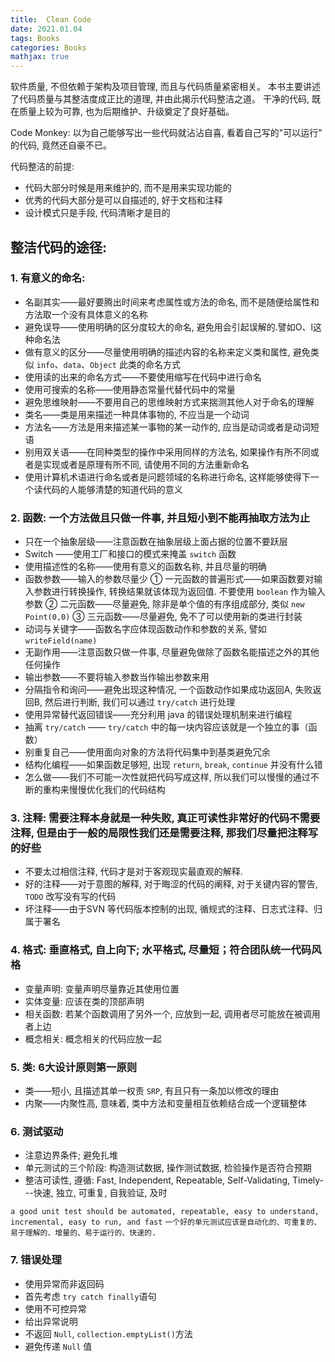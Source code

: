 ```yaml
---
title:  Clean Code
date: 2021.01.04 
tags: Books
categories: Books  
mathjax: true 
---
```

软件质量, 不但依赖于架构及项目管理, 而且与代码质量紧密相关。 
本书主要讲述了代码质量与其整洁度成正比的道理, 并由此揭示代码整洁之道。
干净的代码, 既在质量上较为可靠, 也为后期维护、升级奠定了良好基础。

Code Monkey: 以为自己能够写出一些代码就沾沾自喜, 看着自己写的"可以运行" 的代码, 竟然还自豪不已。 

代码整洁的前提:
- 代码大部分时候是用来维护的, 而不是用来实现功能的
- 优秀的代码大部分是可以自描述的, 好于文档和注释
- 设计模式只是手段, 代码清晰才是目的



## 整洁代码的途径:
 
### 1. 有意义的命名: 
- 名副其实——最好要腾出时间来考虑属性或方法的命名, 而不是随便给属性和方法取一个没有具体意义的名称
- 避免误导——使用明确的区分度较大的命名, 避免用会引起误解的.譬如O、l这种命名法
- 做有意义的区分——尽量使用明确的描述内容的名称来定义类和属性, 避免类似 `info`、`data`、`Object` 此类的命名方式
- 使用读的出来的命名方式——不要使用缩写在代码中进行命名
- 使用可搜索的名称——使用静态常量代替代码中的常量
- 避免思维映射——不要用自己的思维映射方式来揣测其他人对于命名的理解
- 类名——类是用来描述一种具体事物的, 不应当是一个动词
- 方法名——方法是用来描述某一事物的某一动作的, 应当是动词或者是动词短语
- 别用双关语——在同种类型的操作中采用同样的方法名, 如果操作有所不同或者是实现或者是原理有所不同, 请使用不同的方法重新命名
- 使用计算机术语进行命名或者是问题领域的名称进行命名, 这样能够使得下一个读代码的人能够清楚的知道代码的意义

### 2. 函数: 一个方法做且只做一件事, 并且短小到不能再抽取方法为止
- 只在一个抽象层级——注意函数在抽象层级上面占据的位置不要跃层
- Switch ——使用工厂和接口的模式来掩盖 `switch` 函数
- 使用描述性的名称——使用有意义的函数名称, 并且尽量的明确
- 函数参数——输入的参数尽量少
   ① 一元函数的普遍形式——如果函数要对输入参数进行转换操作, 转换结果就该体现为返回值. 不要使用 `boolean` 作为输入参数
   ② 二元函数——尽量避免, 除非是单个值的有序组成部分, 类似 `new Point(0,0)`
   ③ 三元函数——尽量避免, 免不了可以使用新的类进行封装
- 动词与关键字——函数名字应体现函数动作和参数的关系, 譬如 `writeField(name)`
- 无副作用——注意函数只做一件事, 尽量避免做除了函数名能描述之外的其他任何操作
- 输出参数——不要将输入参数当作输出参数来用
- 分隔指令和询问——避免出现这种情况, 一个函数动作如果成功返回A, 失败返回B, 然后进行判断, 我们可以通过 `try/catch` 进行处理
- 使用异常替代返回错误——充分利用 java 的错误处理机制来进行编程
- 抽离 `try/catch` —— `try/catch` 中的每一块内容应该就是一个独立的事（函数）
- 别重复自己——使用面向对象的方法将代码集中到基类避免冗余
- 结构化编程——如果函数足够短, 出现 `return`, `break`, `continue` 并没有什么错
- 怎么做——我们不可能一次性就把代码写成这样, 所以我们可以慢慢的通过不断的重构来慢慢优化我们的代码结构

### 3. 注释: 需要注释本身就是一种失败, 真正可读性非常好的代码不需要注释, 但是由于一般的局限性我们还是需要注释, 那我们尽量把注释写的好些
- 不要太过相信注释, 代码才是对于客观现实最直观的解释. 
- 好的注释——对于意图的解释, 对于晦涩的代码的阐释, 对于关键内容的警告, `TODO` 改写没有写的代码
- 坏注释——由于SVN 等代码版本控制的出现, 循规式的注释、日志式注释、归属于署名

### 4. 格式: 垂直格式, 自上向下; 水平格式, 尽量短；符合团队统一代码风格
- 变量声明: 变量声明尽量靠近其使用位置
- 实体变量: 应该在类的顶部声明
- 相关函数: 若某个函数调用了另外一个, 应放到一起, 调用者尽可能放在被调用者上边
- 概念相关: 概念相关的代码应放一起

### 5. 类: 6大设计原则第一原则
- 类——短小, 且描述其单一权责 `SRP`, 有且只有一条加以修改的理由
- 内聚——内聚性高, 意味着, 类中方法和变量相互依赖结合成一个逻辑整体

### 6. 测试驱动
- 注意边界条件; 避免扎堆
- 单元测试的三个阶段: 构造测试数据, 操作测试数据, 检验操作是否符合预期
- 整洁可读性, 遵循: Fast, Independent, Repeatable, Self-Validating, Timely---快速, 独立, 可重复, 自我验证, 及时

`a good unit test should be automated, repeatable, easy to understand, incremental, easy to run, and fast`
`一个好的单元测试应该是自动化的、可重复的、易于理解的、增量的、易于运行的、快速的.`

### 7. 错误处理
- 使用异常而非返回码
- 首先考虑 `try catch finally`语句
- 使用不可控异常
- 给出异常说明
- 不返回 `Null`, `collection.emptyList()`方法
- 避免传递 `Null` 值